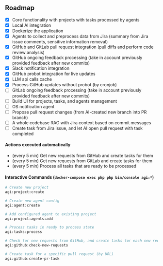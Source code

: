 ## Roadmap
- [x] Core functionality with projects with tasks processed by agents
- [x] Local AI integration
- [x] Dockerize the application
- [x] Agents to collect and preprocess data from Jira (summary from Jira issue comments, sensitive information removal)
- [x] GitHub and GitLab pull request integration (pull diffs and perform code review analysis)
- [x] GitHub ongoing feedback processing (take in account previously provided feedback after new commits)
- [x] Slack notification integration
- [x] GitHub probot integration for live updates
- [x] LLM api calls cache
- [x] Process GitHub updates without probot (by cronjob)
- [ ] GitLab ongoing feedback processing (take in account previously provided feedback after new commits)
- [ ] Build UI for projects, tasks, and agents management
- [ ] OS notification agent
- [ ] Propose pull request changes (from AI-created new branch into PR branch)
- [ ] A whole codebase RAG with Jira context based on commit messages
- [ ] Create task from Jira issue, and let AI open pull request with task completed

#### Actions executed automatically
- (every 5 min) Get new requests from GitHub and create tasks for them
- (every 5 min) Get new requests from GitLab and create tasks for them
- (every 5 min) Process all tasks that are ready to be processed

#### Interactive Commands (`docker-compose exec php php bin/console agi:*`)
```bash
# Create new project
agi:project:create

# Create new agent config
agi:agent:create

# Add configured agent to existing project
agi:project:agents:add

# Process tasks in ready to process state
agi:tasks:process

# Check for new requests from GitHub, and create tasks for each new request
agi:github:check-new-requests

# Create task for a specific pull request (by URL)
agi:github:create-pr-task
```
